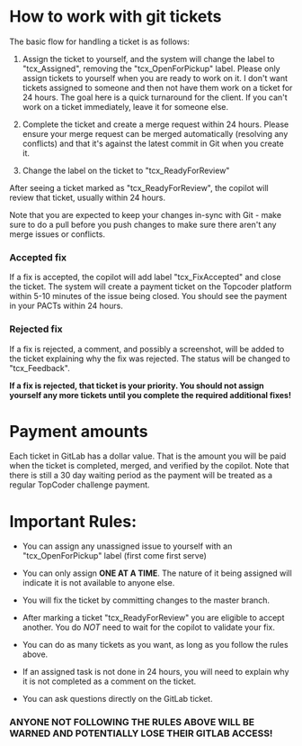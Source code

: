 # How to work with git tickets

The basic flow for handling a ticket is as follows:

1. Assign the ticket to yourself, and the system will change the label to "tcx_Assigned", removing the "tcx_OpenForPickup" label.  Please only assign tickets to yourself when you are ready to work on it.  I don't want tickets assigned to someone and then not have them work on a ticket for 24 hours.  The goal here is a quick turnaround for the client.  If you can't work on a ticket immediately, leave it for someone else.

1. Complete the ticket and create a merge request within 24 hours.  Please ensure your merge request can be merged automatically (resolving any conflicts) and that it's against the latest commit in Git when you create it. 

1. Change the label on the ticket to "tcx_ReadyForReview"

After seeing a ticket marked as "tcx_ReadyForReview", the copilot will review that ticket, usually within 24 hours.

Note that you are expected to keep your changes in-sync with Git - make sure to do a pull before you push changes to make sure there aren't any merge issues or conflicts.

### Accepted fix

If a fix is accepted, the copilot will add label "tcx_FixAccepted" and close the ticket. The system will create a payment ticket on the Topcoder platform within 5-10 minutes of the issue being closed.  You should see the payment in your PACTs within 24 hours.

### Rejected fix

If a fix is rejected, a comment, and possibly a screenshot, will be added to the ticket explaining why the fix was rejected.  The status will be changed to "tcx_Feedback".

**If a fix is rejected, that ticket is your priority.  You should not assign yourself any more tickets until you complete the required additional fixes!**

# Payment amounts

Each ticket in GitLab has a dollar value.  That is the amount you will be paid when the ticket is completed, merged, and verified by the copilot.  Note that there is still a 30 day waiting period as the payment will be treated as a regular TopCoder challenge payment.

# Important Rules:

- You can assign any unassigned issue to yourself with an "tcx_OpenForPickup" label (first come first serve)

- You can only assign **ONE AT A TIME**. The nature of it being assigned will indicate it is not available to anyone else.

- You will fix the ticket by committing changes to the master branch.

- After marking a ticket "tcx_ReadyForReview" you are eligible to accept another. You do _NOT_ need to wait for the copilot to validate your fix.

- You can do as many tickets as you want, as long as you follow the rules above.

- If an assigned task is not done in 24 hours, you will need to explain why it is not completed as a comment on the ticket.

- You can ask questions directly on the GitLab ticket.

### ANYONE NOT FOLLOWING THE RULES ABOVE WILL BE WARNED AND POTENTIALLY LOSE THEIR GITLAB ACCESS!